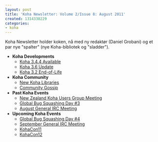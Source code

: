 ```yaml
---
layout: post
title: 'Koha Newsletter: Volume 2/Issue 8: August 2011'
created: 1314338229
categories:
- koha
---
```

<p>Koha Newsletter holder koken, nå med ny redaktør (Daniel Grobani) og et par nye "spalter" (nye Koha-bibliotek og "sladder").</p>
<ul>
<li><strong>Koha Developments</strong>
<ul>
<li><a href="http://koha-community.org/koha-newsletter-volume-2issue-8-august-2011#344">Koha 3.4.4 Available</a></li>
<li><a href="http://koha-community.org/koha-newsletter-volume-2issue-8-august-2011#36">Koha 3.6 Update</a></li>
<li><a href="http://koha-community.org/koha-newsletter-volume-2issue-8-august-2011#32">Koha 3.2 End-of-Life</a></li>
</ul>
</li>
<li><strong>Koha Community</strong>
<ul>
<li><a href="http://koha-community.org/koha-newsletter-volume-2issue-8-august-2011#newlibs">New Koha Libraries</a></li>

<li><a href="http://koha-community.org/koha-newsletter-volume-2issue-8-august-2011#gossip">Community Gossip</a></li>
</ul>
</li>
<li><strong>Past Koha Events</strong>
<ul>
<li><a href="http://koha-community.org/koha-newsletter-volume-2issue-8-august-2011#nzug">New Zealand Koha Users Group Meeting</a></li>
<li><a href="http://koha-community.org/koha-newsletter-volume-2issue-8-august-2011#gbsd3">Global Bug Squashing Day #3</a></li>
<li><a href="http://koha-community.org/koha-newsletter-volume-2issue-8-august-2011#augmtg">August General IRC Meeting</a></li>
</ul>
</li>
<li><strong>Upcoming Koha Events</strong>

<ul>
<li><a href="http://koha-community.org/koha-newsletter-volume-2issue-8-august-2011#gbsd4">Global Bug Squashing Day #4</a></li>
<li><a href="http://koha-community.org/koha-newsletter-volume-2issue-8-august-2011#sepmtg">September General IRC Meeting</a></li>
<li><a href="http://koha-community.org/koha-newsletter-volume-2issue-8-august-2011#kohacon11">KohaCon11</a></li>
<li><a href="http://koha-community.org/koha-newsletter-volume-2issue-8-august-2011#kohacon12">KohaCon12</a></li>
</ul>
</li>
</ul>
